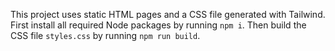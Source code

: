 
This project uses static HTML pages and a CSS file generated with Tailwind.
First install all required Node packages by running `npm i`. 
Then build the CSS file `styles.css` by running `npm run build`.
